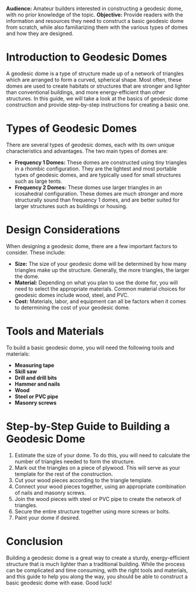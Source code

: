 **Audience:** Amateur builders interested in constructing a geodesic dome, with no prior knowledge of the topic.
**Objective:** Provide readers with the information and resources they need to construct a basic geodesic dome from scratch, while also familiarizing them with the various types of domes and how they are designed.

# Introduction to Geodesic Domes
A geodesic dome is a type of structure made up of a network of triangles which are arranged to form a curved, spherical shape. Most often, these domes are used to create habitats or structures that are stronger and lighter than conventional buildings, and more energy-efficient than other structures. In this guide, we will take a look at the basics of geodesic dome construction and provide step-by-step instructions for creating a basic one.

# Types of Geodesic Domes
There are several types of geodesic domes, each with its own unique characteristics and advantages. The two main types of domes are:
- **Frequency 1 Domes:** These domes are constructed using tiny triangles in a rhombic configuration. They are the lightest and most portable types of geodesic domes, and are typically used for small structures such as large tents.
- **Frequency 2 Domes:** These domes use larger triangles in an icosahedral configuration. These domes are much stronger and more structurally sound than frequency 1 domes, and are better suited for larger structures such as buildings or housing.

# Design Considerations
When designing a geodesic dome, there are a few important factors to consider. These include: 
- **Size:** The size of your geodesic dome will be determined by how many triangles make up the structure. Generally, the more triangles, the larger the dome.
- **Material:** Depending on what you plan to use the dome for, you will need to select the appropriate materials. Common material choices for geodesic domes include wood, steel, and PVC.
- **Cost:** Materials, labor, and equipment can all be factors when it comes to determining the cost of your geodesic dome.

# Tools and Materials
To build a basic geodesic dome, you will need the following tools and materials: 
- **Measuring tape** 
- **Skill saw** 
- **Drill and drill bits** 
- **Hammer and nails** 
- **Wood** 
- **Steel or PVC pipe** 
- **Masonry screws** 

# Step-by-Step Guide to Building a Geodesic Dome
1. Estimate the size of your dome. To do this, you will need to calculate the number of triangles needed to form the structure. 
2. Mark out the triangles on a piece of plywood. This will serve as your template for the rest of the construction.
3. Cut your wood pieces according to the triangle template. 
4. Connect your wood pieces together, using an appropriate combination of nails and masonry screws. 
5. Join the wood pieces with steel or PVC pipe to create the network of triangles. 
6. Secure the entire structure together using more screws or bolts.
7. Paint your dome if desired.

# Conclusion
Building a geodesic dome is a great way to create a sturdy, energy-efficient structure that is much lighter than a traditional building. While the process can be complicated and time consuming, with the right tools and materials, and this guide to help you along the way, you should be able to construct a basic geodesic dome with ease. Good luck!